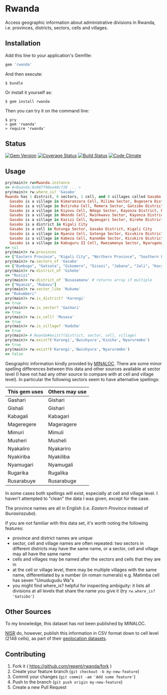 # Rwanda

Access geographic information about administrative divisions in Rwanda, i.e. provinces, districts, sectors, cells and villages.

## Installation

Add this line to your application's Gemfile:

```ruby
gem 'rwanda'
```

And then execute:

    $ bundle

Or install it yourself as:

    $ gem install rwanda

Then you can try it on the command line:

    $ pry
    > gem 'rwanda'
    > require 'rwanda'

## Status

[![Gem Version](https://badge.fury.io/rb/rwanda.svg)](http://badge.fury.io/rb/rwanda)
[![Coverage Status](https://coveralls.io/repos/repent/rwanda/badge.svg)](https://coveralls.io/r/repent/rwanda)
[![Build Status](https://travis-ci.org/repent/rwanda.svg?branch=master)](https://travis-ci.org/repent/rwanda)
[![Code Climate](https://codeclimate.com/github/repent/rwanda/badges/gpa.svg)](https://codeclimate.com/github/repent/rwanda)

## Usage

```ruby
pry(main)> rw=Rwanda.instance
=> #<Rwanda:0x007f00ea48cf28 ... >
pry(main)> rw.where_is? 'Gasabo'
Rwanda has 1 district, 0 sectors, 1 cell, and 8 villages called Gasabo:
  Gasabo is a village in Kimaranzara Cell, Rilima Sector, Bugesera District, Eastern Province
  Gasabo is a village in Butiruka Cell, Remera Sector, Gatsibo District, Eastern Province
  Gasabo is a village in Kiyovu Cell, Ndego Sector, Kayonza District, Eastern Province
  Gasabo is a village in Nkondo Cell, Rwinkwavu Sector, Kayonza District, Eastern Province
  Gasabo is a village in Kazizi Cell, Nyamugari Sector, Kirehe District, Eastern Province
  Gasabo is a district in Kigali City
  Gasabo is a cell in Rutunga Sector, Gasabo District, Kigali City
  Gasabo is a village in Nyanza Cell, Gatenga Sector, Kicukiro District, Kigali City
  Gasabo is a village in Kabeza Cell, Kanombe Sector, Kicukiro District, Kigali City
  Gasabo is a village in Kabuguru II Cell, Rwezamenyo Sector, Nyarugenge District, Kigali City
=> nil
pry(main)> rw.provinces
=> ["Eastern Province", "Kigali City", "Northern Province", "Southern Province", "Western Province"]
pry(main)> rw.sectors_of 'Gasabo'
=> ["Bumbogo", "Gatsata", "Gikomero", "Gisozi", "Jabana", "Jali", "Kacyiru", "Kimihurura", "Kimironko", "Kinyinya", "Ndera", "Nduba", "Remera", "Rusororo", "Rutunga"]
pry(main)> rw.district_of 'Giheke'
=> "Rusizi"
pry(main)> rw.district_of 'Busasamana' # returns array if multiple
=> ["Nyanza", "Rubavu"]
pry(main)> rw.sector_like 'Rukuma'
=> "Rukumberi"
pry(main)> rw.is_district? 'Karongi'
=> true
pry(main)> rw.is_sector? 'Gashari'
=> true
pry(main)> rw.is_cell? 'Musasa'
=> true
pry(main)> rw.is_village? 'Kaduha'
=> true
pry(main)> # Rwanda#exist?(district, sector, cell, village)
pry(main)> rw.exist?('Karongi','Bwishyura','Kiniha','Nyarurembo')
=> true
pry(main)> rw.exist?('Karongi','Bwishyura','Nyarurembo')
=> false
```

Geographic information kindly provided by [MINALOC](http://www.minaloc.gov.rw/).  There are some minor spelling differences between this data and other sources available at sector level (I have not had any other source to compare with at cell and village level).  In particular the following sectors seem to have alternative spellings:

| This gem uses | Others may use |
----------------|-----------------
| Gashari       | Gishari        |
| Gishali       | Gishari        |
| Kabagali      | Kabagari       |
| Mageregere    | Mageragere     |
| Mimuri        | Mimuli         |
| Musheri       | Musheli        |
| Nyakaliro     | Nyakariro      |
| Nyakiriba     | Nyakiliba      |
| Nyamugari     | Nyamugali      |
| Rugarika      | Rugalika       |
| Rusarabuye    | Rusarabuge     |

In some cases both spellings will exist, especially at cell and village level.  I haven't attempted to "clean" the data I was given, except for the case.

The province names are all in English (i.e. *Eastern Province* instead of *Iburasirazuba*).

If you are not familiar with this data set, it's worth noting the following features:
 * province and district names are unique
 * sector, cell and village names are often repeated: two sectors in different districts may have the same name, or a sector, cell and village may all have the same name
 * cells and villages may be named after the sectors and cells that they are in
 * at the cell or village level, there may be multiple villages with the same name, differentiated by a number (in roman numerals) e.g. Matimba cell has seven "Umudugudu Wa"s
 * you might find where_is? helpful for inspecting ambiguity: it lists all divisions at all levels that share the name you give it (try `rw.where_is? 'Gatsibo'`)

## Other Sources

To my knowledge, this dataset has not been published by MINALOC.

[NISR](http://www.statistics.gov.rw/) do, however, publish this information in CSV format down to cell level (2148 cells), as part of their [geolocation datasets](http://statistics.gov.rw/geodata).
 
## Contributing

1. Fork it ( https://github.com/repent/rwanda/fork )
2. Create your feature branch (`git checkout -b my-new-feature`)
3. Commit your changes (`git commit -am 'Add some feature'`)
4. Push to the branch (`git push origin my-new-feature`)
5. Create a new Pull Request
